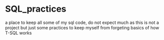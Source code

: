# SQL_practices
 a place to keep all some of my sql code, do not expect much as this is not a project but just some practices to keep myself from forgeting basics of how T-SQL works
